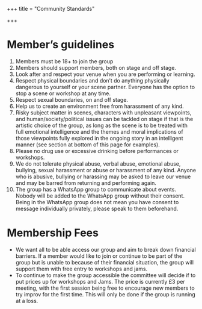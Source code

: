+++
title = "Community Standards"

+++
# **Member’s guidelines**

 1. Members must be 18+ to join the group
 2. Members should support members, both on stage and off stage.
 3. Look after and respect your venue when you are performing or learning.
 4. Respect physical boundaries and don’t do anything physically dangerous to yourself or your scene partner. Everyone has the option to stop a scene or workshop at any time.
 5. Respect sexual boundaries, on and off stage.
 6. Help us to create an environment free from harassment of any kind.
 7. Risky subject matter in scenes, characters with unpleasant viewpoints, and human/society/political issues can be tackled on stage if that is the artistic choice of the group, as long as the scene is to be treated with full emotional intelligence and the themes and moral implications of those viewpoints fully explored in the ongoing story in an intelligent manner (see section at bottom of this page for examples).
 8. Please no drug use or excessive drinking before performances or workshops.
 9. We do not tolerate physical abuse, verbal abuse, emotional abuse, bullying, sexual harassment or abuse or harassment of any kind. Anyone who is abusive, bullying or harassing may be asked to leave our venue and may be barred from returning and performing again.
10. The group has a WhatsApp group to communicate about events. Nobody will be added to the WhatsApp group without their consent. Being in the WhatsApp group does not mean you have consent to message individually privately, please speak to them beforehand.

# Membership Fees

* We want all to be able access our group and aim to break down financial barriers. If a member would like to join or continue to be part of the group but is unable to because of their financial situation, the group will support them with free entry to workshops and jams.
* To continue to make the group accessible the committee will decide if to put prices up for workshops and Jams. The price is currently £3 per meeting, with the first session being free to encourage new members to try improv for the first time. This will only be done if the group is running at a loss.